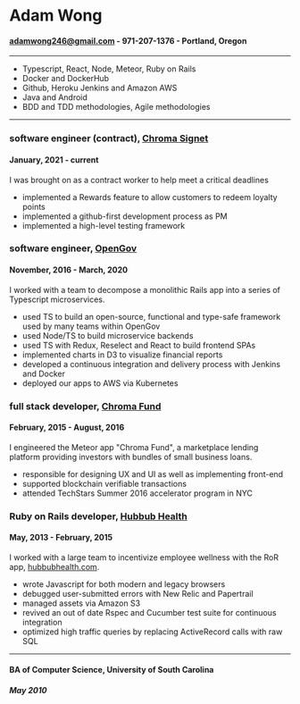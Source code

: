 # Adam Wong

#### adamwong246@gmail.com - 971-207-1376 - Portland, Oregon

---

- Typescript, React, Node, Meteor, Ruby on Rails
- Docker and DockerHub
- Github, Heroku Jenkins and Amazon AWS
- Java and Android
- BDD and TDD methodologies, Agile methodologies

---
### software engineer (contract), [Chroma Signet](http://www.chromasignet.com)
#### January, 2021 - current

I was brought on as a contract worker to help meet a critical deadlines

- implemented a Rewards feature to allow customers to redeem loyalty points
- implemented a github-first development process as PM
- implemented a high-level testing framework

### software engineer, [OpenGov](http://www.opengov.com/)

#### November, 2016 - March, 2020

I worked with a team to decompose a monolithic Rails app into a series of Typescript microservices.

- used TS to build an open-source, functional and type-safe framework used by many teams within OpenGov
- used Node/TS to build microservice backends
- used TS with Redux, Reselect and React to build frontend SPAs
- implemented charts in D3 to visualize financial reports
- developed a continuous integration and delivery process with Jenkins and Docker
- deployed our apps to AWS via Kubernetes

### full stack developer, [Chroma Fund](https://chroma.fund)

#### February, 2015 - August, 2016

I engineered the Meteor app "Chroma Fund", a marketplace lending platform providing investors with bundles of small business loans.

- responsible for designing UX and UI as well as implementing front-end
- supported blockchain verifiable transactions
- attended TechStars Summer 2016 accelerator program in NYC

### Ruby on Rails developer, [Hubbub Health](https://www.hubbubhealth.com/)

#### May, 2013 - February, 2015

I worked with a large team to incentivize employee wellness with the RoR app, [hubbubhealth.com](hubbubhealth.com).

- wrote Javascript for both modern and legacy browsers
- debugged user-submitted errors with New Relic and Papertrail
- managed assets via Amazon S3
- revived an out of date Rspec and Cucumber test suite for continuous integration
- optimized high traffic queries by replacing ActiveRecord calls with raw SQL

---

#### BA of Computer Science, University of South Carolina
##### May 2010
